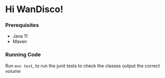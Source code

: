 # Hi WanDisco!

### Prerequisites
- Java 11
- Maven

### Running Code
Run `mvn test`, to run the junit tests to check the classes output the correct volume